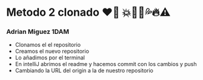 # Metodo 2 clonado ❤️‍🔥 💥🦍👹💦🔥⚠️

### Adrian Miguez 1DAM


+ Clonamos el el repositorio
+ Creamos el nuevo repositorio
+ Lo añadimos por el terminal
+ En intelliJ abrimos el readme y hacemos commit con los cambios y push 
+ Cambiando la URL del origin a la de nuestro repositorio